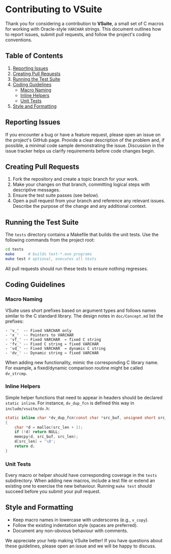 # Contributing to VSuite

Thank you for considering a contribution to **VSuite**, a small set of C macros
for working with Oracle-style `VARCHAR` strings.  This document outlines how to
report issues, submit pull requests, and follow the project's coding conventions.

## Table of Contents

1. [Reporting Issues](#reporting-issues)
2. [Creating Pull Requests](#creating-pull-requests)
3. [Running the Test Suite](#running-the-test-suite)
4. [Coding Guidelines](#coding-guidelines)
   - [Macro Naming](#macro-naming)
   - [Inline Helpers](#inline-helpers)
   - [Unit Tests](#unit-tests)
5. [Style and Formatting](#style-and-formatting)

## Reporting Issues

If you encounter a bug or have a feature request, please open an issue on the
project's GitHub page. Provide a clear description of the problem and, if
possible, a minimal code sample demonstrating the issue. Discussion in the issue
tracker helps us clarify requirements before code changes begin.

## Creating Pull Requests

1. Fork the repository and create a topic branch for your work.
2. Make your changes on that branch, committing logical steps with descriptive
   messages.
3. Ensure the test suite passes (see below).
4. Open a pull request from your branch and reference any relevant issues.
   Describe the purpose of the change and any additional context.

## Running the Test Suite

The `tests` directory contains a Makefile that builds the unit tests. Use the
following commands from the project root:

```sh
cd tests
make      # builds test-*.exe programs
make test # optional, executes all tests
```

All pull requests should run these tests to ensure nothing regresses.

## Coding Guidelines

### Macro Naming

VSuite uses short prefixes based on argument types and follows names similar to
the C standard library. The design notes in `doc/Concept.md` list the prefixes:

```text
- 'v_'  -- Fixed VARCHAR only
- 'x_'  -- Pointers to VARCHAR
- 'vf_' -- Fixed VARCHAR  ← fixed C string
- 'fv_' -- Fixed C string ← fixed VARCHAR
- 'vd_' -- Fixed VARCHAR  ← dynamic C string
- 'dv_' -- Dynamic string ← fixed VARCHAR
```

When adding new functionality, mimic the corresponding C library name. For
example, a fixed/dynamic comparison routine might be called `dv_strcmp`.

### Inline Helpers

Simple helper functions that need to appear in headers should be declared
`static inline`. For instance, `dv_dup_fcn` is defined this way in
`include/vsuite/dv.h`:

```c
static inline char *dv_dup_fcn(const char *src_buf, unsigned short src_len)
{
    char *d = malloc(src_len + 1);
    if (!d) return NULL;
    memcpy(d, src_buf, src_len);
    d[src_len] = '\0';
    return d;
}
```

### Unit Tests

Every macro or helper should have corresponding coverage in the `tests`
subdirectory. When adding new macros, include a test file or extend an existing
one to exercise the new behaviour. Running `make test` should succeed before you
submit your pull request.

## Style and Formatting

- Keep macro names in lowercase with underscores (e.g., `v_copy`).
- Follow the existing indentation style (spaces are preferred).
- Document any non-obvious behaviour with comments.

We appreciate your help making VSuite better! If you have questions about these
guidelines, please open an issue and we will be happy to discuss.
